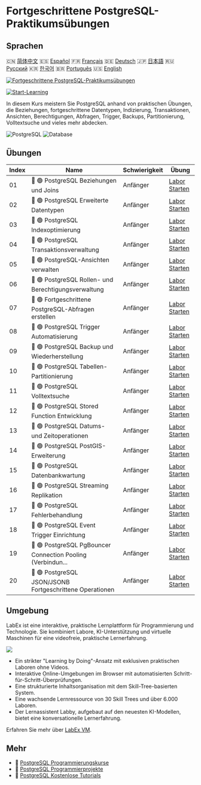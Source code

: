 # Fortgeschrittene PostgreSQL-Praktikumsübungen

## Sprachen

🇨🇳 [简体中文](README_zh.md) 🇪🇸 [Español](README_es.md) 🇫🇷 [Français](README_fr.md) 🇩🇪 [Deutsch](README_de.md) 🇯🇵 [日本語](README_ja.md) 🇷🇺 [Русский](README_ru.md) 🇰🇷 [한국어](README_ko.md) 🇧🇷 [Português](README_pt.md) 🇺🇸 [English](README.md) 

[![Fortgeschrittene PostgreSQL-Praktikumsübungen](https://cover-creator.labex.io/advanced-postgresql-practical-labs.png?lang=de)](https://labex.io/de/courses/advanced-postgresql-practical-labs)

[![Start-Learning](https://img.shields.io/badge/Start-Learning-whitesmoke?style=for-the-badge)](https://labex.io/de/courses/advanced-postgresql-practical-labs)

In diesem Kurs meistern Sie PostgreSQL anhand von praktischen Übungen, die Beziehungen, fortgeschrittene Datentypen, Indizierung, Transaktionen, Ansichten, Berechtigungen, Abfragen, Trigger, Backups, Partitionierung, Volltextsuche und vieles mehr abdecken.

![PostgreSQL](https://img.shields.io/badge/PostgreSQL-whitesmoke?style=for-the-badge&logo=postgresql)
![Database](https://img.shields.io/badge/Database-whitesmoke?style=for-the-badge&logo=database)


## Übungen

|   Index | Name                                                        | Schwierigkeit   | Übung                                                                                                                                       |
|---------|-------------------------------------------------------------|-----------------|---------------------------------------------------------------------------------------------------------------------------------------------|
|      01 | 📖 🟢 PostgreSQL Beziehungen und Joins                      | Anfänger        | <a target='_blank' href='https://labex.io/de/tutorials/postgresql-postgresql-relationships-and-joins-550959'>Labor Starten</a>              |
|      02 | 📖 🟢 PostgreSQL Erweiterte Datentypen                      | Anfänger        | <a target='_blank' href='https://labex.io/de/tutorials/postgresql-data-filtering-and-simple-queries-in-postgresql-550947'>Labor Starten</a> |
|      03 | 📖 🟢 PostgreSQL Indexoptimierung                           | Anfänger        | <a target='_blank' href='https://labex.io/de/tutorials/postgresql-data-filtering-and-simple-queries-in-postgresql-550955'>Labor Starten</a> |
|      04 | 📖 🟢 PostgreSQL Transaktionsverwaltung                     | Anfänger        | <a target='_blank' href='https://labex.io/de/tutorials/postgresql-data-filtering-and-simple-queries-in-postgresql-550964'>Labor Starten</a> |
|      05 | 📖 🟢 PostgreSQL-Ansichten verwalten                        | Anfänger        | <a target='_blank' href='https://labex.io/de/tutorials/postgresql-data-filtering-and-simple-queries-in-postgresql-550966'>Labor Starten</a> |
|      06 | 📖 🟢 PostgreSQL Rollen- und Berechtigungsverwaltung        | Anfänger        | <a target='_blank' href='https://labex.io/de/tutorials/postgresql-postgresql-role-and-permission-management-550960'>Labor Starten</a>       |
|      07 | 📖 🟢 Fortgeschrittene PostgreSQL-Abfragen erstellen        | Anfänger        | <a target='_blank' href='https://labex.io/de/tutorials/postgresql-data-filtering-and-simple-queries-in-postgresql-550948'>Labor Starten</a> |
|      08 | 📖 🟢 PostgreSQL Trigger Automatisierung                    | Anfänger        | <a target='_blank' href='https://labex.io/de/tutorials/postgresql-postgresql-trigger-automation-550965'>Labor Starten</a>                   |
|      09 | 📖 🟢 PostgreSQL Backup und Wiederherstellung               | Anfänger        | <a target='_blank' href='https://labex.io/de/tutorials/postgresql-data-filtering-and-simple-queries-in-postgresql-550949'>Labor Starten</a> |
|      10 | 📖 🟢 PostgreSQL Tabellen-Partitionierung                   | Anfänger        | <a target='_blank' href='https://labex.io/de/tutorials/postgresql-data-filtering-and-simple-queries-in-postgresql-550963'>Labor Starten</a> |
|      11 | 📖 🟢 PostgreSQL Volltextsuche                              | Anfänger        | <a target='_blank' href='https://labex.io/de/tutorials/postgresql-data-filtering-and-simple-queries-in-postgresql-550954'>Labor Starten</a> |
|      12 | 📖 🟢 PostgreSQL Stored Function Entwicklung                | Anfänger        | <a target='_blank' href='https://labex.io/de/tutorials/postgresql-data-filtering-and-simple-queries-in-postgresql-550961'>Labor Starten</a> |
|      13 | 📖 🟢 PostgreSQL Datums- und Zeitoperationen                | Anfänger        | <a target='_blank' href='https://labex.io/de/tutorials/postgresql-data-filtering-and-simple-queries-in-postgresql-550951'>Labor Starten</a> |
|      14 | 📖 🟢 PostgreSQL PostGIS-Erweiterung                        | Anfänger        | <a target='_blank' href='https://labex.io/de/tutorials/postgresql-data-filtering-and-simple-queries-in-postgresql-550958'>Labor Starten</a> |
|      15 | 📖 🟢 PostgreSQL Datenbankwartung                           | Anfänger        | <a target='_blank' href='https://labex.io/de/tutorials/postgresql-postgresql-database-maintenance-550950'>Labor Starten</a>                 |
|      16 | 📖 🟢 PostgreSQL Streaming Replikation                      | Anfänger        | <a target='_blank' href='https://labex.io/de/tutorials/postgresql-data-filtering-and-simple-queries-in-postgresql-550962'>Labor Starten</a> |
|      17 | 📖 🟢 PostgreSQL Fehlerbehandlung                           | Anfänger        | <a target='_blank' href='https://labex.io/de/tutorials/postgresql-data-filtering-and-simple-queries-in-postgresql-550952'>Labor Starten</a> |
|      18 | 📖 🟢 PostgreSQL Event Trigger Einrichtung                  | Anfänger        | <a target='_blank' href='https://labex.io/de/tutorials/postgresql-postgresql-event-trigger-setup-550953'>Labor Starten</a>                  |
|      19 | 📖 🟢 PostgreSQL PgBouncer Connection Pooling (Verbindun... | Anfänger        | <a target='_blank' href='https://labex.io/de/tutorials/postgresql-data-filtering-and-simple-queries-in-postgresql-550957'>Labor Starten</a> |
|      20 | 📖 🟢 PostgreSQL JSON/JSONB Fortgeschrittene Operationen    | Anfänger        | <a target='_blank' href='https://labex.io/de/tutorials/postgresql-data-filtering-and-simple-queries-in-postgresql-550956'>Labor Starten</a> |

## Umgebung

LabEx ist eine interaktive, praktische Lernplattform für Programmierung und Technologie. Sie kombiniert Labore, KI-Unterstützung und virtuelle Maschinen für eine videofreie, praktische Lernerfahrung.

![](https://tutorial-screenshot.getvm.io/images/vm-1725247253.png)

- Ein strikter "Learning by Doing"-Ansatz mit exklusiven praktischen Laboren ohne Videos.
- Interaktive Online-Umgebungen im Browser mit automatisierten Schritt-für-Schritt-Überprüfungen.
- Eine strukturierte Inhaltsorganisation mit dem Skill-Tree-basierten System.
- Eine wachsende Lernressource von 30 Skill Trees und über 6.000 Laboren.
- Der Lernassistent Labby, aufgebaut auf den neuesten KI-Modellen, bietet eine konversationelle Lernerfahrung.

Erfahren Sie mehr über [LabEx VM](https://support.labex.io/using-labex/virtual-machine).

## Mehr

- 🔗 [PostgreSQL Programmierungskurse](https://github.com/labex-labs/awesome-programming-courses)
- 🔗 [PostgreSQL Programmierprojekte](https://github.com/labex-labs/awesome-programming-projects)
- 🔗 [PostgreSQL Kostenlose Tutorials](https://github.com/labex-labs/postgresql-free-tutorials)

